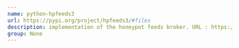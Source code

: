 ```yaml
---
name: python-hpfeeds3
url: https://pypi.org/project/hpfeeds3/#files
description: implementation of the honeypot feeds broker. URL : https://pypi.org/project/hpfeeds3/#files Groups : None
group: None
---
```


